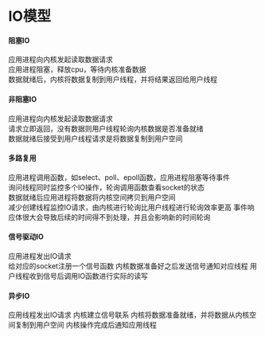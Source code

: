 # IO模型

#### 阻塞IO
应用进程向内核发起读取数据请求  
应用进程阻塞，释放cpu，等待内核准备数据  
数据就绪后，内核将数据复制到用户线程，并将结果返回给用户线程  

#### 非阻塞IO
应用进程向内核发起读取数据请求  
请求立即返回，没有数据则用户线程轮询内核数据是否准备就绪  
数据就绪后接受到用户线程请求是将数据复制到用户空间 

#### 多路复用
应用进程调用函数，如select、poll、epoll函数，应用进程阻塞等待事件  
询问线程同时监控多个IO操作，轮询调用函数查看socket的状态  
数据就绪后应用进程将数据将内核空间拷贝到用户空间  
减少创建线程监控IO请求，由内核进行轮询比用户线程进行轮询效率更高
事件响应体很大会导致后续的时间得不到处理，并且会影响新的时间轮询

#### 信号驱动IO
应用进程发出IO请求  
给对应的socket注册一个信号函数 
内核数据准备好之后发送信号通知对应线程
用户线程收到信号后调用IO函数进行实际的读写


#### 异步IO
应用线程发出IO请求
内核建立信号联系
内核将数据准备就绪，并将数据从内核空间复制到用户空间
内核操作完成后通知应用线程